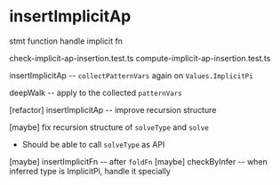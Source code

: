 # insertImplicitAp

stmt function handle implicit fn

check-implicit-ap-insertion.test.ts
compute-implicit-ap-insertion.test.ts

insertImplicitAp -- `collectPatternVars` again on `Values.ImplicitPi`

deepWalk -- apply to the collected `patternVars`

[refactor] insertImplicitAp -- improve recursion structure

[maybe] fix recursion structure of `solveType` and `solve`

- Should be able to call `solveType` as API

[maybe] insertImplicitFn -- after `foldFn`
[maybe] checkByInfer -- when inferred type is ImplicitPi, handle it specially

